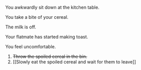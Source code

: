 You awkwardly sit down at the kitchen table.

You take a bite of your cereal.

The milk is off.

Your flatmate has started making toast.

You feel uncomfortable.

1. ~~Throw the spoiled cereal in the bin.~~
2. [[Slowly eat the spoiled cereal and wait for them to leave]]

